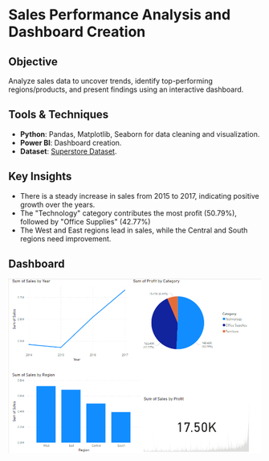 # Sales Performance Analysis and Dashboard Creation

## Objective
Analyze sales data to uncover trends, identify top-performing regions/products, and present findings using an interactive dashboard.

## Tools & Techniques
- **Python**: Pandas, Matplotlib, Seaborn for data cleaning and visualization.
- **Power BI**: Dashboard creation.
- **Dataset**: [Superstore Dataset](https://www.kaggle.com/datasets/vivek468/superstore-dataset-final).

## Key Insights
- There is a steady increase in sales from 2015 to 2017, indicating positive growth over the years.
- The "Technology" category contributes the most profit (50.79%), followed by "Office Supplies" (42.77%)
- The West and East regions lead in sales, while the Central and South regions need improvement.

## Dashboard
![Dashboard Screenshot](dashboard_screenshot.png)
